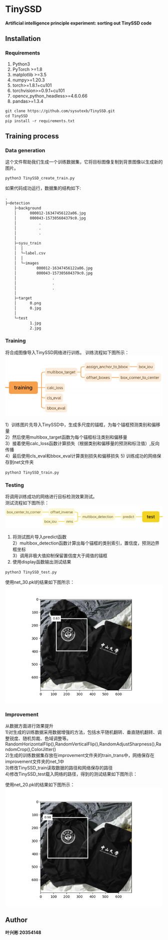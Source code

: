 # TinySSD  
**Artificial intelligence principle experiment: sorting out TinySSD code**   


## Installation  
### Requirements  
1. Python3
2. PyTorch >=1.8
3. matplotlib >=3.5  
4. numpy>=1.20.3  
5. torch>=1.8.1+cu101   
6. torchvision>=0.9.1+cu101  
7. opencv_python_headless>=4.6.0.66  
8. pandas>=1.3.4     

```
git clone https://github.com/sysutexb/TinySSD.git  
cd TinySSD  
pip install -r requirements.txt  
```
  
  
## Training process  

### Data generation  
这个文件帮助我们生成一个训练数据集，它将目标图像复制到背景图像以生成新的图片。    

```
python3 TinySSD_create_train.py  
```
  
如果代码成功运行，数据集的结构如下:  
  
```  
.
├─detection
    ├─background
    │      000012-16347456122a06.jpg
    │      000043-157305604379c0.jpg
    │	       .
    │	       .
    │	       .
    │      
    ├─sysu_train
    │  │  
    │  └─label.csv  
    │  │  
    │  └─images
    │         000012-16347456122a06.jpg
    │         000043-157305604379c0.jpg
    │	             .
    │	             .
    │	             .
    │          
    ├─target
    │      0.png
    │      0.jpg
    │      
    └─test
           1.jpg
           2.jpg

```  
  
### Training  
将合成图像导入TinySSD网络进行训练。
训练流程如下图所示：  
![image](https://github.com/sysuyexb/TinySSD/blob/main/picture/train.png?raw=true)  
  
1）训练图片先导入TinySSD中，生成多尺度的锚框，为每个锚框预测类别和偏移量  
2）然后使用multibox_target函数为每个锚框标注类别和偏移量  
3）接着使用calc_loss函数计算损失（根据类别和偏移量的预测和标注值）,反向传播  
4）最后使用cls_eval和bbox_eval计算类别损失和偏移损失 
5) 训练成功的网络保存到net文件夹
  

`python3 TinySSD_train.py`  
  

  
  
### Testing  
将调用训练成功的网络进行目标检测效果测试。  
测试流程如下图所示：  
![image](https://github.com/sysuyexb/TinySSD/blob/main/picture/test.png?raw=true)  
  
1) 将测试图片导入predict函数  
2）multibox_detection函数计算出每个锚框的类别索引，置信度，预测边界框坐标  
3）调用非极大值抑制保留置信度大于阈值的锚框  
4) 使用display函数输出测试结果
  
`python3 TinySSD_test.py`  
  
使用net_30.pkl的结果如下图所示：  
![image](https://github.com/sysuyexb/TinySSD/blob/main/picture/2.png?raw=true)     
  
    
  
### Improvement  
从数据方面进行效果提升  
1)对生成的训练数据采用数据增强的方法，包括水平随机翻转、垂直随机翻转、调整锐度、随机剪裁、色域调整等。  
RandomHorizontalFlip(),RandomVerticalFlip(),RandomAdjustSharpness(),RandomCrop(),ColorJitter()  
2)生成的训练数据集存放在improvement文件夹的train_trans中，网络保存在improvement文件夹的net_1中  
3)修改TinySSD_train读取数据的路径和网络保存的路径  
4)修改TinySSD_test载入网络的路径，得到的测试结果如下图所示：  
  
使用net_20.pkl的结果如下图所示：  
![image](https://github.com/sysuyexb/TinySSD/blob/main/picture/3.png?raw=true)    

 

## Author  
**叶兴彬   20354148**  






